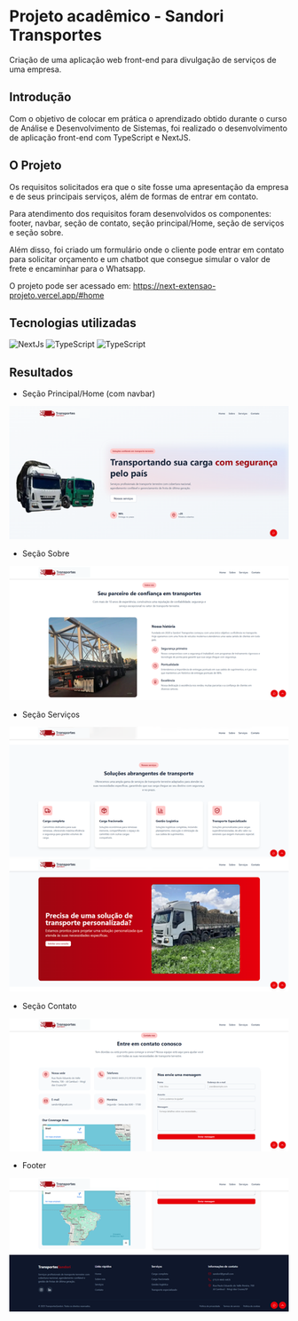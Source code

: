 
# Projeto acadêmico - Sandori Transportes


Criação de uma aplicação web front-end para divulgação de serviços de uma empresa. 
## Introdução

Com o objetivo de colocar em prática o aprendizado obtido durante o curso de Análise e Desenvolvimento de Sistemas, foi realizado o desenvolvimento de aplicação front-end com TypeScript e NextJS.


## O Projeto
Os requisitos solicitados era que o site fosse uma apresentação da empresa e de seus principais serviços, além de formas de entrar em contato. 

Para atendimento dos requisitos foram desenvolvidos os componentes: footer, navbar, seção de contato, seção principal/Home, seção de serviços e seção sobre. 

Além disso, foi criado um formulário onde o cliente pode entrar em contato para solicitar orçamento e um chatbot que consegue simular o valor de frete e encaminhar para o Whatsapp. 

O projeto pode ser acessado em: https://next-extensao-projeto.vercel.app/#home

## Tecnologias utilizadas

<img alt= "NextJs" src="https://img.shields.io/badge/NextJS-000000?logo=nextdotjs&logoColor=white&style=for-the-badge"/>

<img alt= "TypeScript" src="https://img.shields.io/badge/TypeScript-007ACC?logo=typescript&logoColor=white&style=for-the-badge"/>

<img alt= "TypeScript" src="https://img.shields.io/badge/Vercel-000000?logo=vercel&logoColor=white&style=for-the-badge"/>

## Resultados 
- Seção Principal/Home (com navbar)
<img src="src/results/Captura de tela 2025-06-16 182802.png"/>

- Seção Sobre
<img src="src/results/Captura de tela 2025-06-16 182823.png"/>

- Seção Serviços
<img src="src/results/Captura de tela 2025-06-16 182957.png"/>
<img src="src/results/Captura de tela 2025-06-16 183013.png"/>


- Seção Contato
<img src="src/results/Captura de tela 2025-06-16 183029.png"/>

- Footer
<img src="src/results/Captura de tela 2025-06-16 183042.png"/>









